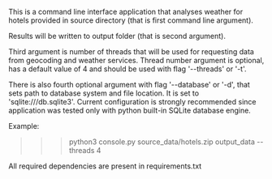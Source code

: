 This is a command line interface application
that analyses weather for hotels provided in source directory
(that is first command line argument).

Results will be written to output folder (that is second argument).

Third argument is number of threads that will be used
for requesting data from geocoding and weather services.
Thread number argument is optional, has a default value of 4
and should be used with flag '--threads' or '-t'.

There is also fourth optional argument with flag '--database' or '-d',
that sets path to database system and file location. It is set to
'sqlite:///db.sqlite3'. Current configuration is strongly recommended
since application was tested only with python built-in SQLite database engine.

Example:

>>> python3 console.py source_data/hotels.zip output_data --threads 4


All required dependencies are present in requirements.txt